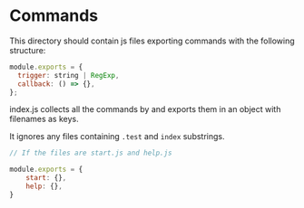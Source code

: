 # Commands

This directory should contain js files exporting commands with the following structure:

```javascript
module.exports = {
  trigger: string | RegExp,
  callback: () => {},
};
```

index.js collects all the commands by and exports them in an object with filenames as keys.

It ignores any files containing `.test` and `index` substrings.

```javascript
// If the files are start.js and help.js

module.exports = {
    start: {},
    help: {},
}
```